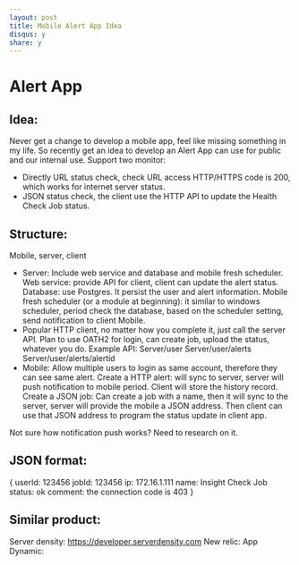 ```yaml
---
layout: post
title: Mobile Alert App Idea
disqus: y
share: y
---
```


Alert App
=========

Idea:
----
Never get a change to develop a mobile app, feel like missing something in my life. So recently get an idea to develop an Alert App can use for public and our internal use.
Support two monitor:
+ Directly URL status check, check URL access HTTP/HTTPS code is 200, which works for internet server status.
+ JSON status check, the client use the HTTP API to update the Health Check Job status.

Structure:
----------
Mobile, server, client

+ Server:
Include web service and database and mobile fresh scheduler.
Web service: provide API for client, client can update the alert status.
Database: use Postgres. It persist the user and alert information.
Mobile fresh scheduler (or a module at beginning): it similar to windows scheduler, period check the database, based on the scheduler setting, send notification to client Mobile.
+ Popular HTTP client, no matter how you complete it, just call the server API.
Plan to use OATH2 for login, can create job, upload the status, whatever you do.
Example API:
Server/user
Server/user/alerts
Server/user/alerts/alertid
+ Mobile:
Allow multiple users to login as same account, therefore they can see same alert.
Create a HTTP alert: will sync to server, server will push notification to mobile period. Client will store the history record.
Create a JSON job: Can create a job with a name, then it will sync to the server, server will provide the mobile a JSON address. Then client can use that JSON address to program the status update in client app.

Not sure how notification push works? Need to research on it.

JSON format:
------------
{
	userId: 123456
	jobId: 123456
	ip: 172.16.1.111
	name: Insight Check Job
	status: ok
	comment: the connection code is 403
}

Similar product:
----------------
Server density: https://developer.serverdensity.com
New relic:
App Dynamic:
